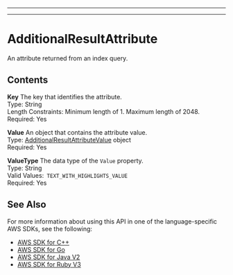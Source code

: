 --------

--------

# AdditionalResultAttribute<a name="API_AdditionalResultAttribute"></a>

An attribute returned from an index query\.

## Contents<a name="API_AdditionalResultAttribute_Contents"></a>

 **Key**   <a name="Kendra-Type-AdditionalResultAttribute-Key"></a>
The key that identifies the attribute\.  
Type: String  
Length Constraints: Minimum length of 1\. Maximum length of 2048\.  
Required: Yes

 **Value**   <a name="Kendra-Type-AdditionalResultAttribute-Value"></a>
An object that contains the attribute value\.  
Type: [AdditionalResultAttributeValue](API_AdditionalResultAttributeValue.md) object  
Required: Yes

 **ValueType**   <a name="Kendra-Type-AdditionalResultAttribute-ValueType"></a>
The data type of the `Value` property\.  
Type: String  
Valid Values:` TEXT_WITH_HIGHLIGHTS_VALUE`   
Required: Yes

## See Also<a name="API_AdditionalResultAttribute_SeeAlso"></a>

For more information about using this API in one of the language\-specific AWS SDKs, see the following:
+  [ AWS SDK for C\+\+](https://docs.aws.amazon.com/goto/SdkForCpp/kendra-2019-02-03/AdditionalResultAttribute) 
+  [ AWS SDK for Go](https://docs.aws.amazon.com/goto/SdkForGoV1/kendra-2019-02-03/AdditionalResultAttribute) 
+  [ AWS SDK for Java V2](https://docs.aws.amazon.com/goto/SdkForJavaV2/kendra-2019-02-03/AdditionalResultAttribute) 
+  [ AWS SDK for Ruby V3](https://docs.aws.amazon.com/goto/SdkForRubyV3/kendra-2019-02-03/AdditionalResultAttribute) 